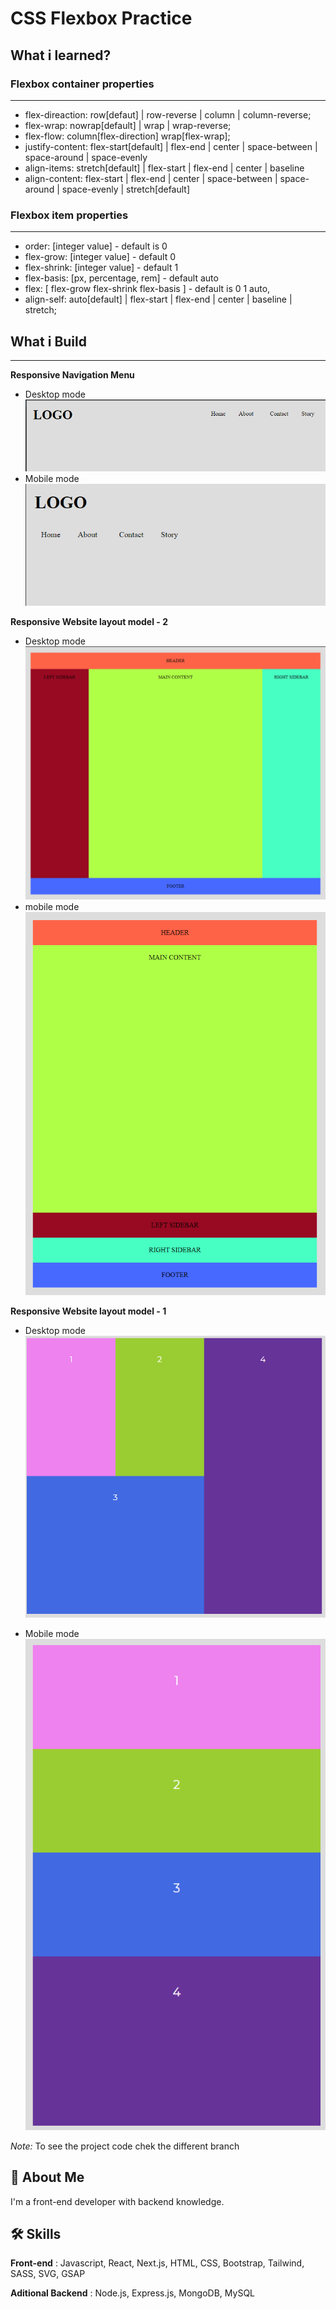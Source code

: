 # CSS Flexbox Practice

## What i learned?

### Flexbox container properties

---

-   flex-direaction: row[defaut] | row-reverse | column | column-reverse;
-   flex-wrap: nowrap[default] | wrap | wrap-reverse;
-   flex-flow: column[flex-direction] wrap[flex-wrap];
-   justify-content: flex-start[default] | flex-end | center | space-between | space-around | space-evenly
-   align-items: stretch[default] | flex-start | flex-end | center | baseline
-   align-content: flex-start | flex-end | center | space-between | space-around | space-evenly | stretch[default]

### Flexbox item properties

---

-   order: [integer value] - default is 0
-   flex-grow: [integer value] - default 0
-   flex-shrink: [integer value] - default 1
-   flex-basis: [px, percentage, rem] - default auto
-   flex: [ flex-grow flex-shrink flex-basis ] - default is 0 1 auto,
-   align-self: auto[default] | flex-start | flex-end | center | baseline | stretch;

## What i Build

---

**Responsive Navigation Menu**

-   Desktop mode ![nav-desktop-version.png](nav-desktop-version.png)
-   Mobile mode ![nav-mobile.png](nav-mobile.png)

**Responsive Website layout model - 2**

-   Desktop mode ![Layout-2-desktop.png](layout-two-desktop.png)
-   mobile mode ![Layout-2-mobile.png](layout-two-mobile.png)

**Responsive Website layout model - 1**

-   Desktop mode ![layout-1-desktop.png](layout-one-desktop.png)

-   Mobile mode ![layout-1-mobile.png](layout-one-mobile.png)

_Note:_ To see the project code chek the different branch

## 🚀 About Me

I'm a front-end developer with backend knowledge.

## 🛠 Skills

**Front-end** : Javascript, React, Next.js, HTML, CSS, Bootstrap, Tailwind, SASS, SVG, GSAP

**Aditional Backend** : Node.js, Express.js, MongoDB, MySQL
